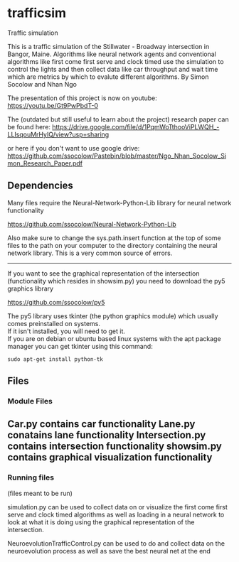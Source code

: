 # trafficsim
Traffic simulation

This is a traffic simulation of the Stillwater - Broadway intersection in Bangor, Maine.
Algorithms like neural network agents and conventional algorithms like first come first serve and clock timed
use the simulation to control the lights and then collect data like car throughput and wait time
which are metrics by which to evalute different algorithms.
By Simon Socolow and Nhan Ngo

The presentation of this project is now on youtube:
https://youtu.be/Gt9PwPbdT-0

The (outdated but still useful to learn about the project) research paper can be found here:
https://drive.google.com/file/d/1PqmWoTthooViPLWQH_-LLIsqouMrHyIQ/view?usp=sharing

or here if you don't want to use google drive:
https://github.com/ssocolow/Pastebin/blob/master/Ngo_Nhan_Socolow_Simon_Research_Paper.pdf

## Dependencies
Many files require the Neural-Network-Python-Lib library for neural network functionality

https://github.com/ssocolow/Neural-Network-Python-Lib

Also make sure to change the sys.path.insert function at the top of some files to the path on your computer to the directory
containing the neural network library.  This is a very common source of errors.

---

If you want to see the graphical representation of the intersection (functionality which resides in showsim.py)
you need to download the py5 graphics library

https://github.com/ssocolow/py5

The py5 library uses tkinter (the python graphics module) which usually comes preinstalled on systems.  
If it isn't installed, you will need to get it.  
If you are on debian or ubuntu based linux systems with the apt package manager you can get tkinter using this command:

`sudo apt-get install python-tk`


## Files
### Module Files
Car.py contains car functionality
Lane.py conatains lane functionality
Intersection.py contains intersection functionality
showsim.py contains graphical visualization functionality
---
### Running files
(files meant to be run)

simulation.py can be used to collect data on or visualize the first come first serve and clock timed algorithms as well as loading in a neural network to look at what it is doing using the graphical representation of the intersection.

NeuroevolutionTrafficControl.py can be used to do and collect data on the neuroevolution process as well as save the best neural net at the end

